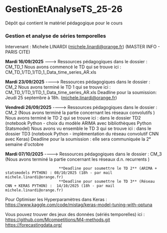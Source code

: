 # GestionEtAnalyseTS_25-26
Dépôt qui contient le matériel pédagogique pour le cours 
### Gestion et analyse de séries temporelles 
Intervenant : Michele LINARDI (michele.linardi@orange.fr)
(MASTER INFO - PARIS CITE) 


**Mardi 16/09/2025** ---> Ressources pédagogiques dans le dossier : CM_TD_1 
                      Nous avons commencé le TD qui se trouve ici : CM_TD_1/TD_1/TD_1_Data_time_series_AR.xls

**Mardi 23/09/2025** ---->  Ressources pédagogiques dans le dossier : CM_2 
                      Nous avons terminé le TD 1 qui se trouve ici : CM_TD_1/TD_1/TD_1_Data_time_series_AR.xls
                      Deadline pour la soumission: Jeudi 25 septembre à 18h. (michele.linardi@orange.fr)
                    
**Vendredi 26/09/2025** ---->  Ressources pédagogiques dans le dossier : CM_2 (Nous avons terminé la partie concernant les réseaux convolutifs )
                      Nous avons terminé le TD 2 qui se trouve ici : dans le dossier TD2 (notebook Python - choix du modèle ARIMA avec bibliothèques Python Statsmodel) 
                       Nous avons vu ensemble le TD 3 qui se trouve ici : dans le dossier TD3 (notebook Python - implémentation du réseau convolutif CNN avec Keras) 
                      Deadline pour la soumission : elle sera communiquée la 2ᵉ semaine d'octobre

**Mardi 07/10/2025** ---->  Ressources pédagogiques dans le dossier : CM_3 (Nous avons terminé la partie concernant les réseaux d.n. recurrents )

                            **Deadline pour soumettre le TD 2** (ARIMA + statsmodels PYTHON) : 08/10/2025 (18h - par mail michele.linardi@orange.fr) 
                            **Deadline pour soumettre le TD 3** (Réseau CNN + KERAS PYTHON) :  14/10/2025 (18h - par mail michele.linardi@orange.fr)



Pour Optimiser les Hyperparamètres dans Keras : https://www.kaggle.com/code/mistag/keras-model-tuning-with-optuna

Vous pouvez trouver des jeux des données (sériés temporelles) ici :\
https://github.com/Mcompetitions/M4-methods.git \
https://forecastingdata.org/ 
       



